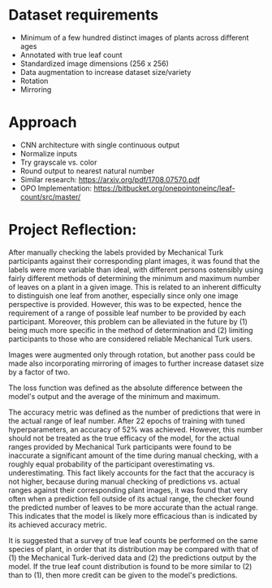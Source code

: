 # Dataset requirements

* Minimum of a few hundred distinct images of plants across different ages
* Annotated with true leaf count
* Standardized image dimensions (256 x 256)
* Data augmentation to increase dataset size/variety
* Rotation
* Mirroring

# Approach

* CNN architecture with single continuous output
* Normalize inputs
* Try grayscale vs. color
* Round output to nearest natural number
* Similar research: https://arxiv.org/pdf/1708.07570.pdf
* OPO Implementation: https://bitbucket.org/onepointoneinc/leaf-count/src/master/

# Project Reflection:

After manually checking the labels provided by Mechanical Turk participants against their corresponding plant images, it was found that the labels were more variable than ideal, with different persons ostensibly using fairly different methods of determining the minimum and maximum number of leaves on a plant in a given image. This is related to an inherent difficulty to distinguish one leaf from another, especially since only one image perspective is provided. However, this was to be expected, hence the requirement of a range of possible leaf number to be provided by each participant. Moreover, this problem can be alleviated in the future by (1) being much more specific in the method of determination and (2) limiting participants to those who are considered reliable Mechanical Turk users. 

Images were augmented only through rotation, but another pass could be made also incorporating mirroring of images to further increase dataset size by a factor of two.

The loss function was defined as the absolute difference between the model's output and the average of the minimum and maximum.

The accuracy metric was defined as the number of predictions that were in the actual range of leaf number. After 22 epochs of training with tuned hyperparameters, an accuracy of 52% was achieved. However, this number should not be treated as the true efficacy of the model, for the actual ranges provided by Mechanical Turk participants were found to be inaccurate a significant amount of the time during manual checking, with a roughly equal probability of the participant overestimating vs. underestimating. This fact likely accounts for the fact that the accuracy is not higher, because during manual checking of predictions vs. actual ranges against their corresponding plant images, it was found that very often when a prediction fell outside of its actual range, the checker found the predicted number of leaves to be more accurate than the actual range. This indicates that the model is likely more efficacious than is indicated by its achieved accuracy metric.

It is suggested that a survey of true leaf counts be performed on the same species of plant, in order that its distribution may be compared with that of (1) the Mechanical Turk-derived data and (2) the predictions output by the model. If the true leaf count distribution is found to be more similar to (2) than to (1), then more credit can be given to the model's predictions. 